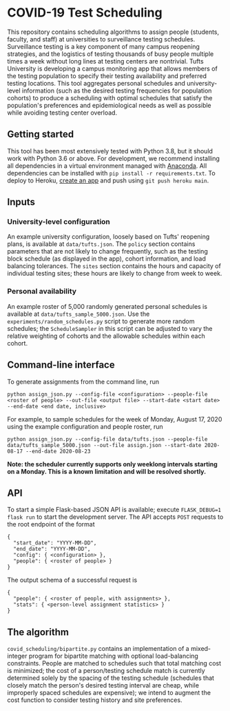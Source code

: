 # COVID-19 Test Scheduling

This repository contains scheduling algorithms to assign people (students, faculty, and staff) at universities to surveillance testing schedules. Surveillance testing is a key component of many campus reopening strategies, and the logistics of testing thousands of busy people multiple times a week without long lines at testing centers are nontrivial. Tufts University is developing a campus monitoring app that allows members of the testing population to specify their testing availability and preferred testing locations. This tool aggregates personal schedules and university-level information (such as the desired testing frequencies for population cohorts) to produce a scheduling with optimal schedules that satisfy the population's preferences and epidemiological needs as well as possible while avoiding testing center overload.

## Getting started
This tool has been most extensively tested with Python 3.8, but it should work with Python 3.6 or above. For development, we recommend installing all dependencies in a virtual environment managed with [Anaconda](https://www.anaconda.com/). All dependencies can be installed with `pip install -r requirements.txt`. To deploy to Heroku, [create an app](https://devcenter.heroku.com/articles/creating-apps) and push using `git push heroku main`.

## Inputs
### University-level configuration
An example university configuration, loosely based on Tufts' reopening plans, is available at `data/tufts.json`. The `policy` section contains parameters that are not likely to change frequently, such as the testing block schedule (as displayed in the app), cohort information, and load balancing tolerances. The `sites` section contains the hours and capacity of individual testing sites; these hours are likely to change from week to week.

### Personal availability
An example roster of 5,000 randomly generated personal schedules is available at `data/tufts_sample_5000.json`. Use the `experiments/random_schedules.py` script to generate more random schedules; the `ScheduleSampler` in this script can be adjusted to vary the relative weighting of cohorts and the allowable schedules within each cohort.

## Command-line interface
To generate assignments from the command line, run

```
python assign_json.py --config-file <configuration> --people-file <roster of people> --out-file <output file> --start-date <start date> --end-date <end date, inclusive>
```

For example, to sample schedules for the week of Monday, August 17, 2020 using the example configuration and people roster, run
```
python assign_json.py --config-file data/tufts.json --people-file data/tufts_sample_5000.json --out-file assign.json --start-date 2020-08-17 --end-date 2020-08-23
```

**Note: the scheduler currently supports only weeklong intervals starting on a Monday. This is a known limitation and will be resolved shortly.**

## API
To start a simple Flask-based JSON API is available; execute `FLASK_DEBUG=1 flask run` to start the development server. The API accepts `POST` requests to the root endpoint of the format
```
{
  "start_date": "YYYY-MM-DD",
  "end_date": "YYYY-MM-DD",
  "config": { <configuration> },
  "people": { <roster of people> }
}
```

The output schema of a successful request is
```
{
  "people": { <roster of people, with assignments> },
  "stats": { <person-level assignment statistics> }
}
```

## The algorithm
`covid_scheduling/bipartite.py` contains an implementation of a mixed-integer program for bipartite matching with optional load-balancing constraints. People are matched to schedules such that total matching cost is minimized; the cost of a person/testing schedule match is currently determined solely by the spacing of the testing schedule (schedules that closely match the person's desired testing interval are cheap, while improperly spaced schedules are expensive); we intend to augment the cost function to consider testing history and site preferences.
